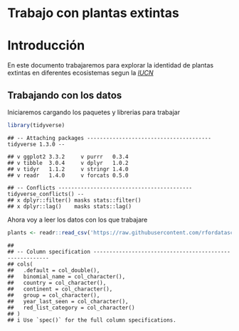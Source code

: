 Trabajo con plantas extintas
================

# Introducción

En este documento trabajaremos para explorar la identidad de plantas
extintas en diferentes ecosistemas segun la
[*IUCN*](https://www.iucnredlist.org/)

## Trabajando con los datos

Iniciaremos cargando los paquetes y librerias para trabajar

``` r
library(tidyverse)
```

    ## -- Attaching packages --------------------------------------- tidyverse 1.3.0 --

    ## v ggplot2 3.3.2     v purrr   0.3.4
    ## v tibble  3.0.4     v dplyr   1.0.2
    ## v tidyr   1.1.2     v stringr 1.4.0
    ## v readr   1.4.0     v forcats 0.5.0

    ## -- Conflicts ------------------------------------------ tidyverse_conflicts() --
    ## x dplyr::filter() masks stats::filter()
    ## x dplyr::lag()    masks stats::lag()

Ahora voy a leer los datos con los que trabajare

``` r
plants <- readr::read_csv('https://raw.githubusercontent.com/rfordatascience/tidytuesday/master/data/2020/2020-08-18/plants.csv')
```

    ## 
    ## -- Column specification --------------------------------------------------------
    ## cols(
    ##   .default = col_double(),
    ##   binomial_name = col_character(),
    ##   country = col_character(),
    ##   continent = col_character(),
    ##   group = col_character(),
    ##   year_last_seen = col_character(),
    ##   red_list_category = col_character()
    ## )
    ## i Use `spec()` for the full column specifications.
